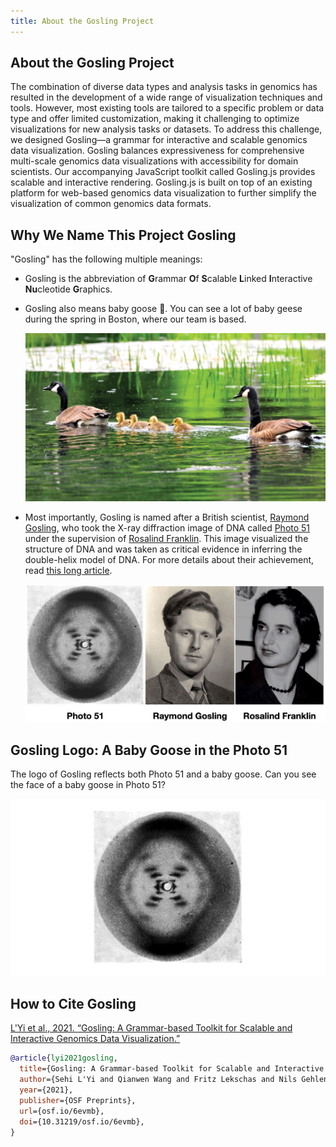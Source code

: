 ```yaml
---
title: About the Gosling Project
---
```

## About the Gosling Project
The combination of diverse data types and analysis tasks in genomics has resulted in the development of a wide range of visualization techniques and tools. However, most existing tools are tailored to a specific problem or data type and offer limited customization, making it challenging to optimize visualizations for new analysis tasks or datasets. To address this challenge, we designed Gosling—a grammar for interactive and scalable genomics data visualization. Gosling balances expressiveness for comprehensive multi-scale genomics data visualizations with accessibility for domain scientists. Our accompanying JavaScript toolkit called Gosling.js provides scalable and interactive rendering. Gosling.js is built on top of an existing platform for web-based genomics data visualization to further simplify the visualization of common genomics data formats.

## Why We Name This Project Gosling
"Gosling" has the following multiple meanings:
- Gosling is the abbreviation of **G**rammar **O**f **S**calable **L**inked **I**nteractive **Nu**cleotide **G**raphics. 
- Gosling also means baby goose 🐥. You can see a lot of baby geese during the spring in Boston, where our team is based.  
  
  <img src='/img/geese.png' width='800'/>
- Most importantly, Gosling is named after a British scientist, [Raymond Gosling](https://en.wikipedia.org/wiki/Raymond_Gosling), who took the X-ray diffraction image of DNA called [Photo 51](https://en.wikipedia.org/wiki/Photo_51) under the supervision of [Rosalind Franklin](https://en.wikipedia.org/wiki/Rosalind_Franklin). This image visualized the structure of DNA and was taken as critical evidence in inferring the double-helix model of DNA. For more details about their achievement, read [this long article](https://genomebiology.biomedcentral.com/articles/10.1186/gb-2013-14-4-402).

    <img src='/img/photo+gosling+franklin.png' width='800'/>

## Gosling Logo: A Baby Goose in the Photo 51
The logo of Gosling reflects both Photo 51 and a baby goose. Can you see the face of a baby goose in Photo 51?

<img src='/img/gosling_intro.gif' width='800'/>

## How to Cite Gosling

[L'Yi et al., 2021. “Gosling: A Grammar-based Toolkit for Scalable and Interactive Genomics Data Visualization.”](https://osf.io/6evmb)

```bib
@article{lyi2021gosling,
  title={Gosling: A Grammar-based Toolkit for Scalable and Interactive Genomics Data Visualization},
  author={Sehi L'Yi and Qianwen Wang and Fritz Lekschas and Nils Gehlenborg},
  year={2021},
  publisher={OSF Preprints},
  url={osf.io/6evmb},
  doi={10.31219/osf.io/6evmb},
}
```